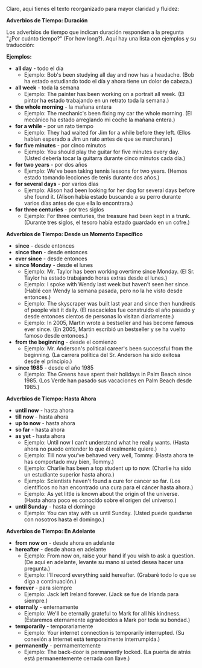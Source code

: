 Claro, aquí tienes el texto reorganizado para mayor claridad y fluidez:

**Adverbios de Tiempo: Duración**

Los adverbios de tiempo que indican duración responden a la pregunta "¿Por cuánto tiempo?" (For how long?).  Aquí hay una lista con ejemplos y su traducción:

**Ejemplos:**

*   **all day** - todo el día
    *   Ejemplo: Bob's been studying all day and now has a headache. (Bob ha estado estudiando todo el día y ahora tiene un dolor de cabeza.)
*   **all week** - toda la semana
    *   Ejemplo: The painter has been working on a portrait all week. (El pintor ha estado trabajando en un retrato toda la semana.)
*   **the whole morning** - la mañana entera
    *   Ejemplo: The mechanic's been fixing my car the whole morning. (El mecánico ha estado arreglando mi coche la mañana entera.)
*   **for a while** - por un rato tiempo
    *   Ejemplo: They had waited for Jim for a while before they left. (Ellos habían esperado a Jim un rato antes de que se marcharan.)
*   **for five minutes** - por cinco minutos
    *   Ejemplo: You should play the guitar for five minutes every day. (Usted debería tocar la guitarra durante cinco minutos cada día.)
*   **for two years** - por dos años
    *   Ejemplo: We've been taking tennis lessons for two years. (Hemos estado tomando lecciones de tenis durante dos años.)
*   **for several days** - por varios días
    *   Ejemplo: Alison had been looking for her dog for several days before she found it. (Alison había estado buscando a su perro durante varios días antes de que ella lo encontrara.)
*   **for three centuries** - por tres siglos
    *   Ejemplo: For three centuries, the treasure had been kept in a trunk. (Durante tres siglos, el tesoro había estado guardado en un cofre.)

**Adverbios de Tiempo:  Desde un Momento Específico**

*   **since** - desde entonces
*   **since then** - desde entonces
*   **ever since** - desde entonces
*   **since Monday** - desde el lunes
    *   Ejemplo: Mr. Taylor has been working overtime since Monday. (El Sr. Taylor ha estado trabajando horas extras desde el lunes.)
    *   Ejemplo: I spoke with Wendy last week but haven't seen her since. (Hablé con Wendy la semana pasada, pero no la he visto desde entonces.)
    *   Ejemplo: The skyscraper was built last year and since then hundreds of people visit it daily. (El rascacielos fue construido el año pasado y desde entonces cientos de personas lo visitan diariamente.)
    *   Ejemplo: In 2005, Martin wrote a bestseller and has become famous ever since. (En 2005, Martin escribió un  bestseller y se ha vuelto famoso desde entonces.)
*   **from the beginning** - desde el comienzo
    *   Ejemplo: Mr. Anderson's political career's been successful from the beginning. (La carrera política del Sr. Anderson ha sido exitosa desde el principio.)
*   **since 1985** - desde el año 1985
    *   Ejemplo: The Greens have spent their holidays in Palm Beach since 1985. (Los Verde han pasado sus vacaciones en Palm Beach desde 1985.)

**Adverbios de Tiempo: Hasta Ahora**

*   **until now** - hasta ahora
*   **till now** - hasta ahora
*   **up to now** - hasta ahora
*   **so far** - hasta ahora
*   **as yet** - hasta ahora
    *   Ejemplo: Until now I can't understand what he really wants. (Hasta ahora no puedo entender lo que él realmente quiere.)
    *   Ejemplo: Till now you've behaved very well, Tommy. (Hasta ahora te has comportado muy bien, Tommy.)
    *   Ejemplo: Charlie has been a top student up to now. (Charlie ha sido un estudiante superior hasta ahora.)
    *   Ejemplo: Scientists haven't found a cure for cancer so far. (Los científicos no han encontrado una cura para el cáncer hasta ahora.)
    *   Ejemplo: As yet little is known about the origin of the universe. (Hasta ahora poco es conocido sobre el origen del universo.)
*   **until Sunday** - hasta el domingo
    *   Ejemplo: You can stay with us until Sunday. (Usted puede quedarse con nosotros hasta el domingo.)

**Adverbios de Tiempo: En Adelante**

*   **from now on** - desde ahora en adelante
*   **hereafter** - desde ahora en adelante
    *   Ejemplo: From now on, raise your hand if you wish to ask a question. (De aquí en adelante, levante su mano si usted desea hacer una pregunta.)
    *   Ejemplo: I'll record everything said hereafter. (Grabaré todo lo que se diga a continuación.)
*   **forever** - para siempre
    *   Ejemplo: Jack left Ireland forever. (Jack se fue de Irlanda para siempre.)
*   **eternally** - enternamente
    *   Ejemplo: We'll be eternally grateful to Mark for all his kindness. (Estaremos eternamente agradecidos a Mark por toda su bondad.)
*   **temporarily** - temporariamente
    *   Ejemplo: Your internet connection is temporarily interrupted. (Su conexión a Internet está temporalmente interrumpida.)
*   **permanently** - permamentemente
    *   Ejemplo: The back-door is permanently locked. (La puerta de atrás está permanentemente cerrada con llave.)

